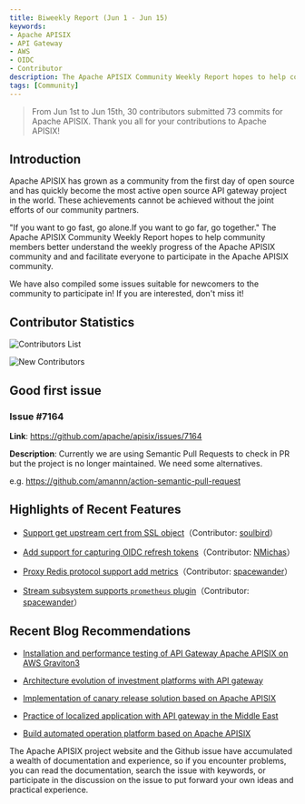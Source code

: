 ```yaml
---
title: Biweekly Report (Jun 1 - Jun 15)
keywords:
- Apache APISIX
- API Gateway
- AWS
- OIDC
- Contributor
description: The Apache APISIX Community Weekly Report hopes to help community members better understand the weekly progress of the Apache APISIX community.
tags: [Community]
---
```


> From Jun 1st to Jun 15th, 30 contributors submitted 73 commits for Apache APISIX. Thank you all for your contributions to Apache APISIX!

<!--truncate-->

## Introduction

Apache APISIX has grown as a community from the first day of open source and has quickly become the most active open source API gateway project in the world. These achievements cannot be achieved without the joint efforts of our community partners.

"If you want to go fast, go alone.If you want to go far, go together." The Apache APISIX Community Weekly Report hopes to help community members better understand the weekly progress of the Apache APISIX community and and facilitate everyone to participate in the Apache APISIX community.

We have also compiled some issues suitable for newcomers to the community to participate in! If you are interested, don't miss it!

## Contributor Statistics

![Contributors List](https://static.apiseven.com/2022/weeklyreport/0615/174762816-bd9ccd9e-0053-4835-bd02-087645698f3a.png)

![New Contributors](https://static.apiseven.com/2022/weeklyreport/0615/174762904-058d6973-2a31-4b74-ab83-b6e6f32ca368.png)

## Good first issue

### Issue #7164

**Link**: https://github.com/apache/apisix/issues/7164

**Description**: Currently we are using Semantic Pull Requests to check in PR but the project is no longer maintained. We need some alternatives.

e.g. https://github.com/amannn/action-semantic-pull-request

## Highlights of Recent Features

- [Support get upstream cert from SSL object](https://github.com/apache/apisix/pull/7221)（Contributor: [soulbird](https://github.com/soulbird)）

- [Add support for capturing OIDC refresh tokens](https://github.com/apache/apisix/pull/7220)（Contributor: [NMichas](https://github.com/NMichas)）

- [Proxy Redis protocol support add metrics](https://github.com/apache/apisix/pull/7183)（Contributor: [spacewander](https://github.com/spacewander)）

- [Stream subsystem supports `prometheus` plugin](https://github.com/apache/apisix/pull/7174)（Contributor: [spacewander](https://github.com/spacewander)）

## Recent Blog Recommendations

- [Installation and performance testing of API Gateway Apache APISIX on AWS Graviton3](https://apisix.apache.org/blog/2022/06/07/installation-performance-test-of-apigateway-apisix-on-aws-graviton3)

- [Architecture evolution of investment platforms with API gateway](https://apisix.apache.org/blog/2022/06/14/xueqiu-with-apache-apisix)

- [Implementation of canary release solution based on Apache APISIX](https://apisix.apache.org/blog/2022/06/14/how-mse-supports-canary-release-with-apache-apisix)

- [Practice of localized application with API gateway in the Middle East](https://apisix.apache.org/blog/2022/06/14/beeto-with-apache-apisix)

- [Build automated operation platform based on Apache APISIX](https://apisix.apache.org/blog/2022/06/14/automated-operation-base-apache-apisix)

The Apache APISIX project website and the Github issue have accumulated a wealth of documentation and experience, so if you encounter problems, you can read the documentation, search the issue with keywords, or participate in the discussion on the issue to put forward your own ideas and practical experience.
